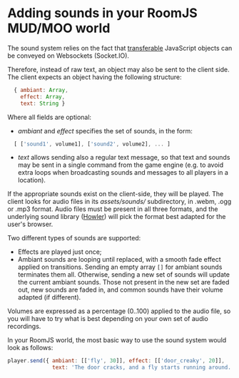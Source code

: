 # Adding sounds in your RoomJS MUD/MOO world

The sound system relies on the fact that [transferable](https://www.w3.org/TR/html5/infrastructure.html#transferable-objects) JavaScript objects can be conveyed on Websockets (Socket.IO).

Therefore, instead of raw text, an object may also be sent to the client side. The client expects an object having the following structure:

```javascript
  { ambiant: Array, 
    effect: Array, 
    text: String }
```

Where all fields are optional:
- *ambiant* and *effect* specifies the set of sounds, in the form:
```javascript
  [ ['sound1', volume1], ['sound2', volume2], ... ]
```
- *text* allows sending also a regular text message, so that text and sounds may be sent in a single command from the game engine (e.g. to avoid extra loops when broadcasting sounds and messages to all players in a location).

If the appropriate sounds exist on the client-side, they will be played. The client looks for audio files in its *assets/sounds/* subdirectory, in .webm, .ogg or .mp3 format. Audio files must be present in all three formats, and the underlying sound library ([Howler](https://github.com/goldfire/howler.js/)) will pick the format best adapted for the user's browser.

Two different types of sounds are supported:
- Effects are played just once;
- Ambiant sounds are looping until replaced, with a smooth fade effect applied on transitions. Sending an empty array `[]` for ambiant sounds terminates them all. Otherwise, sending a new set of sounds will update the current ambiant sounds. Those not present in the new set are faded out, new sounds are faded in, and common sounds have their volume adapted (if different).

Volumes are expressed as a percentage (0..100) applied to the audio file, so you will have to try what is best depending on your own set of audio recordings.

In your RoomJS world, the most basic way to use the sound system would look as follows:
```javascript
player.send({ ambiant: [['fly', 30]], effect: [['door_creaky', 20]], 
              text: 'The door cracks, and a fly starts running around.' });
```

